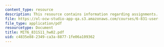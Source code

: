```yaml
---
content_type: resource
description: This resource contains information regarding assignments.
file: https://ol-ocw-studio-app-qa.s3.amazonaws.com/courses/6-831-user-interface-design-and-implementation-spring-2011/c4835e882349ca3a88771fe06a109362_MIT6_831S11_hw02.pdf
file_type: application/pdf
resourcetype: Document
title: MIT6_831S11_hw02.pdf
uid: c4835e88-2349-ca3a-8877-1fe06a109362
---
```

